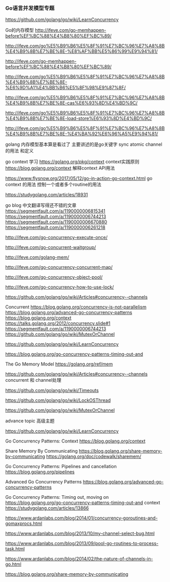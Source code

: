 ### Go语言并发模型专题

https://github.com/golang/go/wiki/LearnConcurrency

 Go的内存模型 
 http://ifeve.com/go-memhappen-before%EF%BC%88%E4%B8%80%EF%BC%89/
 
 http://ifeve.com/go%E5%B9%B6%E5%8F%91%E7%BC%96%E7%A8%8B%E4%B9%8B%E7%BE%8E-%E8%AF%BB%E5%86%99%E9%94%81/
 
 http://ifeve.com/go-memhappen-before%EF%BC%88%E4%B8%80%EF%BC%89/
 
 http://ifeve.com/go%E5%B9%B6%E5%8F%91%E7%BC%96%E7%A8%8B%E4%B9%8B%E7%BE%8E-%E6%9D%A1%E4%BB%B6%E5%8F%98%E9%87%8F/
 
 http://ifeve.com/go%E5%B9%B6%E5%8F%91%E7%BC%96%E7%A8%8B%E4%B9%8B%E7%BE%8E-cas%E6%93%8D%E4%BD%9C/
 
 http://ifeve.com/go%E5%B9%B6%E5%8F%91%E7%BC%96%E7%A8%8B%E4%B9%8B%E7%BE%8E-load-store%E6%93%8D%E4%BD%9C/
 
 http://ifeve.com/go%E5%B9%B6%E5%8F%91%E7%BC%96%E7%A8%8B%E4%B9%8B%E7%BE%8E-%E4%BA%92%E6%96%A5%E9%94%81/
 
 golang 内存模型基本算是看过了  主要讲述的是go关键字 sync atomic channel 的用法 和定义
 
 go context 学习
 https://golang.org/pkg/context  context实践原则
 https://blog.golang.org/context  解释context API用法
 
 https://www.flysnow.org/2017/05/12/go-in-action-go-context.html
 go context 的用法 控制一个或者多个routine的用法
 
 https://studygolang.com/articles/18931
 
 
 go blog 中文翻译写得还不错的文章
 https://segmentfault.com/a/1190000006815341
 https://segmentfault.com/a/1190000006744213
 https://segmentfault.com/a/1190000006670880
 https://segmentfault.com/a/1190000006261218

 
 
 http://ifeve.com/go-concurrency-execute-once/
 
 http://ifeve.com/go-concurrent-waitgroup/
 
 http://ifeve.com/golang-mem/
 
 http://ifeve.com/go-concurrency-concurrent-map/
 
 http://ifeve.com/go-concurrency-object-pool/
 
 http://ifeve.com/go-concurrency-how-to-use-lock/
 
https://github.com/golang/go/wiki/Articles#concurrency--channels
 
 Concurrent
https://blog.golang.org/concurrency-is-not-parallelism
https://blog.golang.org/advanced-go-concurrency-patterns
https://blog.golang.org/context
https://talks.golang.org/2012/concurrency.slide#1
https://segmentfault.com/a/1190000006744213
https://github.com/golang/go/wiki/MutexOrChannel


https://github.com/golang/go/wiki/LearnConcurrency



https://blog.golang.org/go-concurrency-patterns-timing-out-and

The Go Memory Model
https://golang.org/ref/mem

https://github.com/golang/go/wiki/Articles#concurrency--channels  concurrent 和 channel处理



https://github.com/golang/go/wiki/Timeouts

https://github.com/golang/go/wiki/LockOSThread

https://github.com/golang/go/wiki/MutexOrChannel


advance topic 高级主题

https://github.com/golang/go/wiki/LearnConcurrency

Go Concurrency Patterns: Context
https://blog.golang.org/context

Share Memory By Communicating
https://blog.golang.org/share-memory-by-communicating
https://golang.org/doc/codewalk/sharemem/

Go Concurrency Patterns: Pipelines and cancellation
https://blog.golang.org/pipelines

Advanced Go Concurrency Patterns
https://blog.golang.org/advanced-go-concurrency-patterns

Go Concurrency Patterns: Timing out, moving on
https://blog.golang.org/go-concurrency-patterns-timing-out-and
context https://studygolang.com/articles/13866

https://www.ardanlabs.com/blog/2014/01/concurrency-goroutines-and-gomaxprocs.html

https://www.ardanlabs.com/blog/2013/10/my-channel-select-bug.html

https://www.ardanlabs.com/blog/2013/09/pool-go-routines-to-process-task.html

https://www.ardanlabs.com/blog/2014/02/the-nature-of-channels-in-go.html

https://blog.golang.org/share-memory-by-communicating